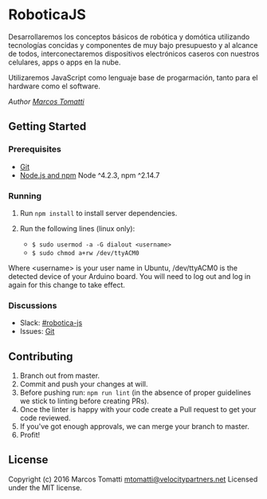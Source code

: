 # RoboticaJS
Desarrollaremos los conceptos básicos de robótica y domótica utilizando tecnologías concidas y componentes de muy bajo presupuesto y al alcance de todos, interconectaremos dispositivos electrónicos caseros con nuestros celulares, apps o apps en la nube.

Utilizaremos JavaScript como lenguaje base de progarmación, tanto para el hardware como el software. 

_Author [Marcos Tomatti](https://github.com/chefguevara/RoboticaJS)_

## Getting Started

### Prerequisites

- [Git](https://git-scm.com/)
- [Node.js and npm](nodejs.org) Node ^4.2.3, npm ^2.14.7

### Running

1. Run `npm install` to install server dependencies.

2. Run the following lines (linux only):
    - `$ sudo usermod -a -G dialout <username>`
    - `$ sudo chmod a+rw /dev/ttyACM0`
    
Where &lt;username&gt; is your user name in Ubuntu, /dev/ttyACM0 is the detected device of your Arduino board. You will need to log out and log in again for this change to take effect.

### Discussions
- Slack: [&#35;robotica-js](https://vpartners.slack.com/archives/robotica-js)
- Issues: [Git](https://github.com/chefguevara/RoboticaJS/issues)

## Contributing
1. Branch out from master.
2. Commit and push your changes at will.
3. Before pushing run: `npm run lint` (in the absence of proper guidelines we stick to linting before creating PRs). 
4. Once the linter is happy with your code create a Pull request to get your code reviewed.  
5. If you've got enough approvals, we can merge your branch to master. 
6. Profit!

## License
Copyright (c) 2016 Marcos Tomatti <mtomatti@velocitypartners.net>
Licensed under the MIT license.
